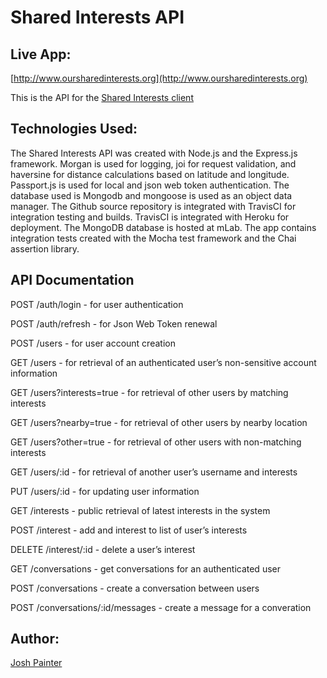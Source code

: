 # Shared Interests API

## Live App:

[http://www.oursharedinterests.org](http://www.oursharedinterests.org)

This is the API for the [Shared Interests client](https://github.com/jmpainter/shared-interests-client)

## Technologies Used:
 
The Shared Interests API was created with Node.js and the Express.js framework. Morgan is used for logging, joi for request validation, and haversine for distance calculations based on latitude and longitude. Passport.js is used for local and json web token authentication. The database used is Mongodb and mongoose is used as an object data manager. The Github source repository is integrated with TravisCI for integration testing and builds. TravisCI is integrated with Heroku for deployment. The MongoDB database is hosted at mLab. The app contains integration tests created with the Mocha test framework and the Chai assertion library.

## API Documentation

POST /auth/login - for user authentication

POST /auth/refresh - for Json Web Token renewal

POST /users - for user account creation

GET /users - for retrieval of an authenticated user’s non-sensitive account information

GET /users?interests=true - for retrieval of other users by matching interests

GET /users?nearby=true - for retrieval of other users by nearby location

GET /users?other=true - for retrieval of other users with non-matching interests

GET /users/:id - for retrieval of another user’s username and interests

PUT /users/:id - for updating user information

GET /interests - public retrieval of latest interests in the system

POST /interest - add and interest to list of user’s interests

DELETE /interest/:id - delete a user’s interest

GET /conversations - get conversations for an authenticated user

POST /conversations - create a conversation between users

POST /conversations/:id/messages - create a message for a converation

## Author:

[Josh Painter](http://joshuapainter.com/)